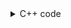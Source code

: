 <details><summary>C++ code</summary>

Runtime `245 ms` Beats `72.53%`.<br>
Memory `89.6 MB` Beats `12.75%`.

![](../../../../assets/20221227093941.png)

</details>
